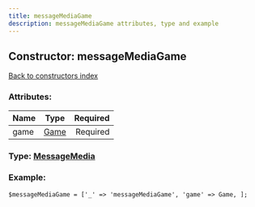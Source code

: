 ```yaml
---
title: messageMediaGame
description: messageMediaGame attributes, type and example
---
```

## Constructor: messageMediaGame  
[Back to constructors index](index.md)



### Attributes:

| Name     |    Type       | Required |
|----------|:-------------:|---------:|
|game|[Game](../types/Game.md) | Required|



### Type: [MessageMedia](../types/MessageMedia.md)


### Example:

```
$messageMediaGame = ['_' => 'messageMediaGame', 'game' => Game, ];
```  

